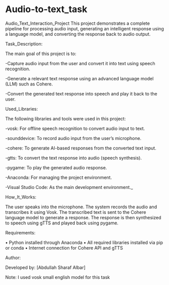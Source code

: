 # Audio-to-text_task
Audio_Text_Interaction_Project
This project demonstrates a complete pipeline for processing audio input, generating an intelligent response using a language model, and converting the response back to audio output.

Task_Description:

The main goal of this project is to:

-Capture audio input from the user and convert it into text using speech recognition.

-Generate a relevant text response using an advanced language model (LLM) such as Cohere.

-Convert the generated text response into speech and play it back to the user.


Used_Libraries:

The following libraries and tools were used in this project:


-vosk: For offline speech recognition to convert audio input to text.

-sounddevice: To record audio input from the user’s microphone.

-cohere: To generate AI-based responses from the converted text input.

-gtts: To convert the text response into audio (speech synthesis).

-pygame: To play the generated audio response.

-Anaconda: For managing the project environment.

-Visual Studio Code: As the main development environment._

How_It_Works:

The user speaks into the microphone. The system records the audio and transcribes it using Vosk. The transcribed text is sent to the Cohere language model to generate a response. The response is then synthesized to speech using gTTS and played back using pygame.

Requirements:

• Python installed through Anaconda
• All required libraries installed via pip or conda
• Internet connection for Cohere API and gTTS

Author:

Developed by: [Abdullah Sharaf Albar]


Note: I used vosk small english model for this task
